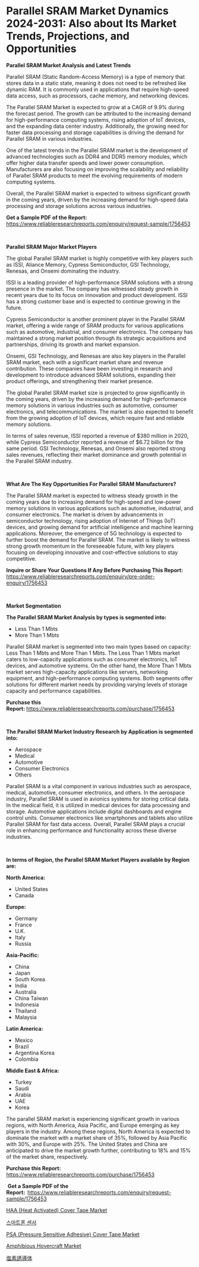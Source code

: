 <p><h1>Parallel SRAM Market Dynamics 2024-2031: Also about Its Market Trends, Projections, and Opportunities</h1></p><p><strong>Parallel SRAM Market Analysis and Latest Trends</strong></p>
<p><p>Parallel SRAM (Static Random-Access Memory) is a type of memory that stores data in a static state, meaning it does not need to be refreshed like dynamic RAM. It is commonly used in applications that require high-speed data access, such as processors, cache memory, and networking devices.</p><p>The Parallel SRAM Market is expected to grow at a CAGR of 9.9% during the forecast period. The growth can be attributed to the increasing demand for high-performance computing systems, rising adoption of IoT devices, and the expanding data center industry. Additionally, the growing need for faster data processing and storage capabilities is driving the demand for Parallel SRAM in various industries.</p><p>One of the latest trends in the Parallel SRAM market is the development of advanced technologies such as DDR4 and DDR5 memory modules, which offer higher data transfer speeds and lower power consumption. Manufacturers are also focusing on improving the scalability and reliability of Parallel SRAM products to meet the evolving requirements of modern computing systems.</p><p>Overall, the Parallel SRAM market is expected to witness significant growth in the coming years, driven by the increasing demand for high-speed data processing and storage solutions across various industries.</p></p>
<p><strong>Get a Sample PDF of the Report:&nbsp;</strong> <a href="https://www.reliableresearchreports.com/enquiry/request-sample/1756453">https://www.reliableresearchreports.com/enquiry/request-sample/1756453</a></p>
<p>&nbsp;</p>
<p><strong>Parallel SRAM Major Market Players</strong></p>
<p><p>The global Parallel SRAM market is highly competitive with key players such as ISSI, Aliance Memory, Cypress Semiconductor, GSI Technology, Renesas, and Onsemi dominating the industry. </p><p>ISSI is a leading provider of high-performance SRAM solutions with a strong presence in the market. The company has witnessed steady growth in recent years due to its focus on innovation and product development. ISSI has a strong customer base and is expected to continue growing in the future.</p><p>Cypress Semiconductor is another prominent player in the Parallel SRAM market, offering a wide range of SRAM products for various applications such as automotive, industrial, and consumer electronics. The company has maintained a strong market position through its strategic acquisitions and partnerships, driving its growth and market expansion.</p><p>Onsemi, GSI Technology, and Renesas are also key players in the Parallel SRAM market, each with a significant market share and revenue contribution. These companies have been investing in research and development to introduce advanced SRAM solutions, expanding their product offerings, and strengthening their market presence.</p><p>The global Parallel SRAM market size is projected to grow significantly in the coming years, driven by the increasing demand for high-performance memory solutions in various industries such as automotive, consumer electronics, and telecommunications. The market is also expected to benefit from the growing adoption of IoT devices, which require fast and reliable memory solutions.</p><p>In terms of sales revenue, ISSI reported a revenue of $380 million in 2020, while Cypress Semiconductor reported a revenue of $6.72 billion for the same period. GSI Technology, Renesas, and Onsemi also reported strong sales revenues, reflecting their market dominance and growth potential in the Parallel SRAM industry.</p></p>
<p>&nbsp;</p>
<p><strong>What Are The Key Opportunities For Parallel SRAM Manufacturers?</strong></p>
<p><p>The Parallel SRAM market is expected to witness steady growth in the coming years due to increasing demand for high-speed and low-power memory solutions in various applications such as automotive, industrial, and consumer electronics. The market is driven by advancements in semiconductor technology, rising adoption of Internet of Things (IoT) devices, and growing demand for artificial intelligence and machine learning applications. Moreover, the emergence of 5G technology is expected to further boost the demand for Parallel SRAM. The market is likely to witness strong growth momentum in the foreseeable future, with key players focusing on developing innovative and cost-effective solutions to stay competitive.</p></p>
<p><strong>Inquire or Share Your Questions If Any Before Purchasing This Report:</strong> <a href="https://www.reliableresearchreports.com/enquiry/pre-order-enquiry/1756453">https://www.reliableresearchreports.com/enquiry/pre-order-enquiry/1756453</a></p>
<p>&nbsp;</p>
<p><strong>Market Segmentation</strong></p>
<p><strong>The Parallel SRAM Market Analysis by types is segmented into:</strong></p>
<p><ul><li>Less Than 1 Mbts</li><li>More Than 1 Mbts</li></ul></p>
<p><p>Parallel SRAM market is segmented into two main types based on capacity: Less Than 1 Mbts and More Than 1 Mbts. The Less Than 1 Mbts market caters to low-capacity applications such as consumer electronics, IoT devices, and automotive systems. On the other hand, the More Than 1 Mbts market serves high-capacity applications like servers, networking equipment, and high-performance computing systems. Both segments offer solutions for different market needs by providing varying levels of storage capacity and performance capabilities.</p></p>
<p><strong>Purchase this Report:&nbsp;</strong><a href="https://www.reliableresearchreports.com/purchase/1756453">https://www.reliableresearchreports.com/purchase/1756453</a></p>
<p>&nbsp;</p>
<p><strong>The Parallel SRAM Market Industry Research by Application is segmented into:</strong></p>
<p><ul><li>Aerospace</li><li>Medical</li><li>Automotive</li><li>Consumer Electronics</li><li>Others</li></ul></p>
<p><p>Parallel SRAM is a vital component in various industries such as aerospace, medical, automotive, consumer electronics, and others. In the aerospace industry, Parallel SRAM is used in avionics systems for storing critical data. In the medical field, it is utilized in medical devices for data processing and storage. Automotive applications include digital dashboards and engine control units. Consumer electronics like smartphones and tablets also utilize Parallel SRAM for fast data access. Overall, Parallel SRAM plays a crucial role in enhancing performance and functionality across these diverse industries.</p></p>
<p>&nbsp;</p>
<p><strong>In terms of Region, the Parallel SRAM Market Players available by Region are:</strong></p>
<p>
    <p> <strong> North America: </strong>
        <ul>
            <li>United States</li>
            <li>Canada</li>
        </ul>
        </p> 
    <p> <strong> Europe: </strong>
        <ul>
            <li>Germany</li>
            <li>France</li>
            <li>U.K.</li>
            <li>Italy</li>
            <li>Russia</li>
        </ul>
        </p> 
    <p> <strong> Asia-Pacific: </strong>
        <ul>
            <li>China</li>
            <li>Japan</li>
            <li>South Korea</li>
            <li>India</li>
            <li>Australia</li>
            <li>China Taiwan</li>
            <li>Indonesia</li>
            <li>Thailand</li>
            <li>Malaysia</li>
        </ul>
        </p> 
    <p> <strong> Latin America: </strong>
        <ul>
            <li>Mexico</li>
            <li>Brazil</li>
            <li>Argentina Korea</li>
            <li>Colombia</li>
        </ul>
        </p> 
    <p> <strong> Middle East & Africa: </strong>
        <ul>
            <li>Turkey</li>
            <li>Saudi</li>
            <li>Arabia</li>
            <li>UAE</li>
            <li>Korea</li>
        </ul>
    </p>
    </p>
<p><p>The parallel SRAM market is experiencing significant growth in various regions, with North America, Asia Pacific, and Europe emerging as key players in the industry. Among these regions, North America is expected to dominate the market with a market share of 35%, followed by Asia Pacific with 30%, and Europe with 25%. The United States and China are anticipated to drive the market growth further, contributing to 18% and 15% of the market share, respectively.</p></p>
<p><strong>Purchase this Report: </strong><a href="https://www.reliableresearchreports.com/purchase/1756453">https://www.reliableresearchreports.com/purchase/1756453</a></p>
<p>&nbsp;<strong>Get a Sample PDF of the Report:&nbsp;&nbsp;</strong><a href="https://www.reliableresearchreports.com/enquiry/request-sample/1756453">https://www.reliableresearchreports.com/enquiry/request-sample/1756453</a></p>
<p><strong></strong></p>
<p><p><a href="https://github.com/irfadac/Market-Research-Report-List-2/blob/main/haa-heat-activated-cover-tape-market.md">HAA (Heat Activated) Cover Tape Market</a></p><p><a href="https://github.com/vsn7qpua81q/Market-Research-Report-List-1/blob/main/95583488864.md">스마트폰 센서</a></p><p><a href="https://github.com/myacatherineblakecaczo9vcsw/Market-Research-Report-List-2/blob/main/psa-pressure-sensitive-adhesive-cover-tape-market.md">PSA (Pressure Sensitive Adhesive) Cover Tape Market</a></p><p><a href="https://issuu.com/reportprime-2/docs/amphibious-hovercraft-market-size-2030.pptx">Amphibious Hovercraft Market</a></p><p><a href="https://github.com/xnljig2898992/Market-Research-Report-List-1/blob/main/67727939587.md">塩素誘導体</a></p></p>